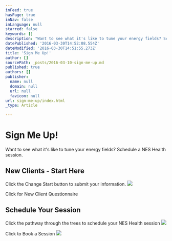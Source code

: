```yaml
---
inFeed: true
hasPage: true
inNav: false
inLanguage: null
starred: false
keywords: []
description: "Want to see what it's like to tune your energy fields? Schedule a NES Health session."
datePublished: '2016-03-30T14:52:08.554Z'
dateModified: '2016-03-30T14:51:55.273Z'
title: 'Sign Me Up!'
author: []
sourcePath: _posts/2016-03-10-sign-me-up.md
published: true
authors: []
publisher:
  name: null
  domain: null
  url: null
  favicon: null
url: sign-me-up/index.html
_type: Article

---
```

# Sign Me Up!

Want to see what it's like to tune your energy fields? Schedule a NES Health session.

## New Clients - Start Here

Click the Change Start button to submit your information.
![](https://imgflo.herokuapp.com/graph/vahj1ThiexotieMo/c3394bbea44008b91440c2ca5aa45b3b/passthrough.jpg?height=294&input=https%3A%2F%2Fthe-grid-user-content.s3-us-west-2.amazonaws.com%2Fed1c3493-1f4d-463c-99b4-36dda011cd8d.jpg&width=480)

Click for New Client Questionnaire

## Schedule Your Session

Click the pathway through the trees to schedule your NES Health session
![](https://imgflo.herokuapp.com/graph/vahj1ThiexotieMo/07819f1488ca5d562c602fba38911991/passthrough.png?height=600&input=https%3A%2F%2Fs3-us-west-2.amazonaws.com%2Fthe-grid-img%2Fp%2F4c0e053c0f1258b8831af289b1d68b8daaf63f13.png&width=438)

Click to Book a Session
![](https://s3-us-west-2.amazonaws.com/the-grid-img/p/4c0e053c0f1258b8831af289b1d68b8daaf63f13.png)